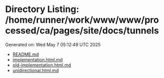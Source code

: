 # Directory Listing: /home/runner/work/www/www/processed/ca/pages/site/docs/tunnels
Generated on: Wed May  7 05:12:49 UTC 2025

- [README.md](README.md)
- [implementation.html.md](implementation.html.md)
- [old-implementation.html.md](old-implementation.html.md)
- [unidirectional.html.md](unidirectional.html.md)
